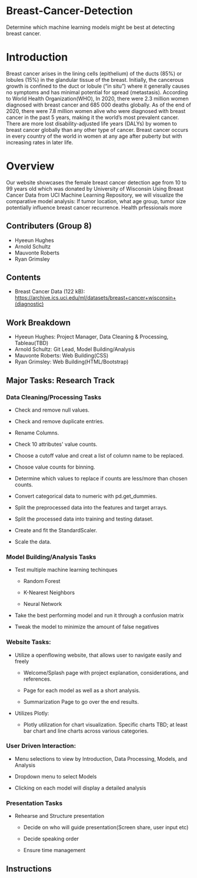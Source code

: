 # Breast-Cancer-Detection
Determine which machine learning models might be best at detecting breast cancer.

# Introduction 
Breast cancer arises in the lining cells (epithelium) of the ducts (85%) or lobules (15%) in the glandular tissue of the breast. Initially, the cancerous growth is confined to the duct or lobule (“in situ”) where it generally causes no symptoms and has minimal potential for spread (metastasis).
According to World Health Organization(WHO), In 2020, there were 2.3 million women diagnosed with breast cancer and 685 000 deaths globally. As of the end of 2020, there were 7.8 million women alive who were diagnosed with breast cancer in the past 5 years, making it the world’s most prevalent cancer. There are more lost disability-adjusted life years (DALYs) by women to breast cancer globally than any other type of cancer.  Breast cancer occurs in every country of the world in women at any age after puberty but with increasing rates in later life. 

# Overview
Our website showcases the female breast cancer detection age from 10 to 99 years old which was donated by University of Wisconsin
 Using Breast Cancer Data from UCI Machine Learning Repository, we will visualize the comparative model analysis:  If tumor location, what age group, tumor size potentially influence breast cancer recurrence.  Health prfessionals more 

## Contributers (Group 8)
* Hyeeun Hughes
* Arnold Schultz
* Mauvonte Roberts
* Ryan Grimsley

## Contents
* Breast Cancer Data (122 kB): https://archive.ics.uci.edu/ml/datasets/breast+cancer+wisconsin+(diagnostic)

## Work Breakdown
* Hyeeun Hughes: Project Manager, Data Cleaning & Processing, Tableau(TBD)
* Arnold Schultz: Git Lead, Model Building/Analysis
* Mauvonte Roberts: Web Building(CSS)
* Ryan Grimsley: Web Building(HTML/Bootstrap)

## Major Tasks: Research Track

### Data Cleaning/Processing Tasks

* Check and remove null values.

* Check and remove duplicate entries.

* Rename Columns.

* Check 10 attributes' value counts.

* Choose a cutoff value and creat a list of column name to be replaced.

* Chosoe value counts for binning.

* Determine which values to replace if counts are less/more than chosen counts.

* Convert categorical data to numeric with pd.get_dummies.

* Split the preprocessed data into the features and target arrays.

* Split the processed data into training and testing dataset.

* Create and fit the StandardScaler.

* Scale the data.

### Model Building/Analysis Tasks

* Test multiple machine learning techinques
    
    * Random Forest

    * K-Nearest Neighbors

    * Neural Network

* Take the best performing model and run it through a confusion matrix

* Tweak the model to minimize the amount of false negatives

### Website Tasks:

 * Utilize a openflowing website, that allows user to navigate easily and freely

    * Welcome/Splash page with project explanation, considerations,  and references.

    * Page for each model as well as a short analysis.

    * Summarization Page to go over the end results.

* Utilizes Plotly:

   * Plotly utilization for chart visualization. Specific charts TBD; at least bar chart and line charts across various categories.   

### User Driven Interaction:

* Menu selections to view by Introduction, Data Processing, Models, and Analysis 

* Dropdown menu to select Models

* Clicking on each model will display a detailed analysis

### Presentation Tasks

* Rehearse and Structure presentation

    * Decide on who will guide presentation(Screen share, user input etc)

    * Decide speaking order

    * Ensure time management



## Instructions
